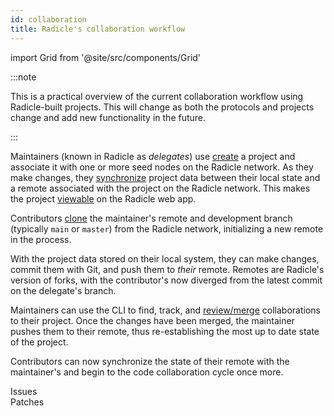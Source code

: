 ```yaml
---
id: collaboration
title: Radicle's collaboration workflow
---
```


import Grid from '@site/src/components/Grid'

:::note

This is a practical overview of the current collaboration workflow using Radicle-built projects. This will change as
both the protocols and projects change and add new functionality in the future.

:::

Maintainers (known in Radicle as _delegates_) use [create](using-radicle/create.md) a project and associate it with one
or more seed nodes on the Radicle network. As they make changes, they [synchronize](using-radicle/push.md) project data
between their local state and a remote associated with the project on the Radicle network. This makes the project
[viewable](using-radicle/view-share.md) on the Radicle web app.

Contributors [clone](using-radicle/clone.md) the maintainer's remote and development branch (typically `main` or
`master`) from the Radicle network, initializing a new remote in the process. 

With the project data stored on their local system, they can make changes, commit them with Git, and push them to
_their_ remote. Remotes are Radicle's version of forks, with the contributor's now diverged from the latest commit on
the delegate's branch.

Maintainers can use the CLI to find, track, and [review/merge](using-radicle/track-review-merge.md) collaborations to
their project. Once the changes have been merged, the maintainer pushes them to their remote, thus re-establishing the most up to date state of the project.

Contributors can now synchronize the state of their remote with the maintainer's and begin to the code collaboration
cycle once more.

<Grid>

  <div>Issues</div>
  <div>Patches</div>

</Grid>
